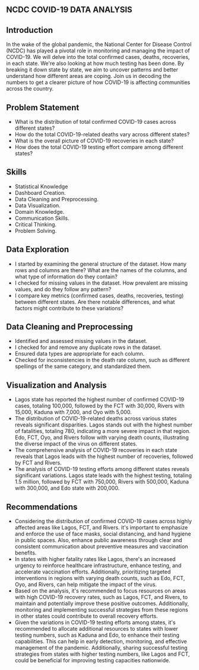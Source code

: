 ## NCDC COVID-19 DATA ANALYSIS


## Introduction
In the wake of the global pandemic, the National Center for Disease Control (NCDC) has played a pivotal role in monitoring and managing the impact of COVID-19. We will delve into the total confirmed cases, deaths, recoveries, in each state. We're also looking at how much testing has been done. By breaking it down state by state, we aim to uncover patterns and better understand how different areas are coping. Join us in decoding the numbers to get a clearer picture of how COVID-19 is affecting communities across the country.

## Problem Statement
- What is the distribution of total confirmed COVID-19 cases across different states?
- How do the total COVID-19-related deaths vary across different states?
- What is the overall picture of COVID-19 recoveries in each state?
- How does the total COVID-19 testing effort compare among different states?


## Skills
- Statistical Knowledge
- Dashboard Creation.
- Data Cleaning and Preprocessing.
- Data Visualization.
- Domain Knowledge.
- Communication Skills.
- Critical Thinking.
- Problem Solving.

## Data Exploration
- I started by examining the general structure of the dataset. How many rows and columns are there? What are the names of the columns, and what type of information do they contain? 
- I checked for missing values in the dataset. How prevalent are missing values, and do they follow any pattern?
- I compare key metrics (confirmed cases, deaths, recoveries, testing) between different states. Are there notable differences, and what factors might contribute to these variations?

 ## Data Cleaning and Preprocessing
- Identified and assessed missing values in the dataset.
- I checked for and remove any duplicate rows in the dataset.
- Ensured data types are appropriate for each column.
- Checked for inconsistencies in the death rate column, such as different spellings of the same category, and               standardized them.

## Visualization and Analysis
- Lagos state has reported the highest number of confirmed COVID-19 cases, totaling 100,000, followed by the FCT with       30,000, Rivers with 15,000, Kaduna with 7,000, and Oyo with 5,000.
- The distribution of COVID-19-related deaths across various states reveals significant disparities. Lagos stands out       with the highest number of fatalities, totaling 780, indicating a more severe impact in that region. Edo, FCT, Oyo, and   Rivers follow with varying death counts, illustrating the diverse impact of the virus on different states.
- The comprehensive analysis of COVID-19 recoveries in each state reveals that Lagos leads with the highest number of       recoveries, followed by FCT and Rivers.
- The analysis of COVID-19 testing efforts among different states reveals significant variations. Lagos state leads with    the highest testing, totaling 1.5 million, followed by FCT with 750,000, Rivers with 500,000, Kaduna with 300,000, and    Edo state with 200,000.

## Recommendations
- Considering the distribution of confirmed COVID-19 cases across highly affected areas like Lagos, FCT, and Rivers.        it's important to emphasize and enforce the use of face masks, social distancing, and hand hygiene in public spaces.      Also, enhance public awareness through clear and consistent communication about preventive measures and vaccination       benefits.
- In states with higher fatality rates like Lagos, there's an increased urgency to reinforce healthcare infrastructure,     enhance testing, and accelerate vaccination efforts. Additionally, prioritizing targeted interventions in regions with    varying death counts, such as Edo, FCT, Oyo, and Rivers, can help mitigate the impact of the virus.
- Based on the analysis, it's recommended to focus resources on areas with high COVID-19 recovery rates, such as Lagos,     FCT, and Rivers, to maintain and potentially improve these positive outcomes. Additionally, monitoring and implementing   successful strategies from these regions in other states could contribute to overall recovery efforts.
- Given the variations in COVID-19 testing efforts among states, it's recommended to allocate additional resources to       states with lower testing numbers, such as Kaduna and Edo, to enhance their testing capabilities. This can help in        early detection, monitoring, and effective management of the pandemic. Additionally, sharing successful testing           strategies from states with higher testing numbers, like Lagos and FCT, could be beneficial for improving testing         capacities nationwide.
